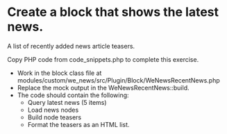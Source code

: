 # Create a block that shows the latest news.
A list of recently added news article teasers.

Copy PHP code from code_snippets.php to complete this exercise.

- Work in the block class file at modules/custom/we_news/src/Plugin/Block/WeNewsRecentNews.php
- Replace the mock output in the WeNewsRecentNews::build.
- The code should contain the following:
  - Query latest news (5 items)
  - Load news nodes
  - Build node teasers
  - Format the teasers as an HTML list.
